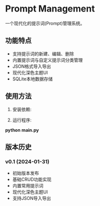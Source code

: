 # Prompt Management

一个现代化的提示词(Prompt)管理系统。

## 功能特点

- 支持提示词的新建、编辑、删除
- 内置提示词与自定义提示词分类管理
- JSON格式导入导出
- 现代化深色主题UI
- SQLite本地数据存储

## 使用方法

1. 安装依赖:

2. 运行程序:

**python** **main.py**

## 版本历史

### v0.1 (2024-01-31)

* 初始版本发布
* 基础CRUD功能实现
* 内置常用提示词
* 现代化深色主题UI
* 支持JSON导入导出
